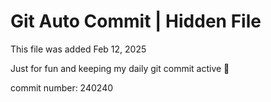 # Git Auto Commit | Hidden File

This file was added Feb 12, 2025

Just for fun and keeping my daily git commit active 🤪

commit number: 240240
